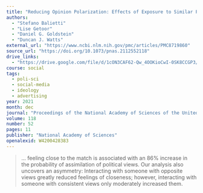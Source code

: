 ```yaml
---
title: "Reducing Opinion Polarization: Effects of Exposure to Similar People With Differing Political Views"
authors:
  - "Stefano Balietti"
  - "Lise Getoor"
  - "Daniel G. Goldstein"
  - "Duncan J. Watts"
external_url: "https://www.ncbi.nlm.nih.gov/pmc/articles/PMC8719860"
source_url: "https://doi.org/10.1073/pnas.2112552118"
drive_links:
  - "https://drive.google.com/file/d/1cON3CAF62-Qw_4OOKioCwI-0SK8CCGP3/view?usp=drivesdk"
course: social
tags:
  - poli-sci
  - social-media
  - ideology
  - advertising
year: 2021
month: dec
journal: "Proceedings of the National Academy of Sciences of the United States of America"
volume: 118
number: 52
pages: 11
publisher: "National Academy of Sciences"
openalexid: W4200428383
---
```


> ... feeling close to the match is associated with an 86% increase in the probability of assimilation of political views.
> Our analysis also uncovers an asymmetry: Interacting with someone with opposite views greatly reduced feelings of closeness; however, interacting with someone with consistent views only moderately increased them.
